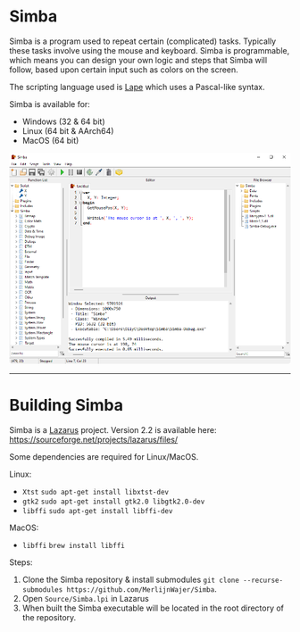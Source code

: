 Simba
=====

Simba is a program used to repeat certain (complicated) tasks. Typically these tasks involve using the mouse and keyboard. Simba is programmable, which means you can design your own logic and steps that Simba will follow, based upon certain input such as colors on the screen.

The scripting language used is [Lape](https://github.com/nielsAD/lape) which uses a Pascal-like syntax.

Simba is available for:
 - Windows (32 & 64 bit)
 - Linux (64 bit & AArch64)
 - MacOS (64 bit)

![Simba on Windows](Images/simba_win11.png)

------
# Building Simba

Simba is a [Lazarus](https://www.lazarus-ide.org/) project. Version 2.2 is available here: https://sourceforge.net/projects/lazarus/files/

Some dependencies are required for Linux/MacOS.

Linux:
  - `Xtst` `sudo apt-get install libxtst-dev`
  - `gtk2` `sudo apt-get install gtk2.0 libgtk2.0-dev`
  - `libffi` `sudo apt-get install libffi-dev`
  
MacOS:
  - `libffi` `brew install libffi`

Steps:
1) Clone the Simba repository & install submodules `git clone --recurse-submodules https://github.com/MerlijnWajer/Simba`. 
2) Open `Source/Simba.lpi` in Lazarus
3) When built the Simba executable will be located in the root directory of the repository.
